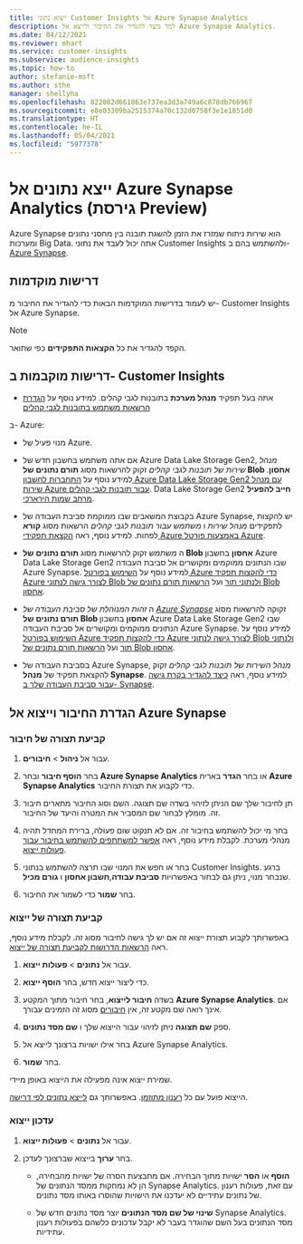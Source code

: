 ```yaml
---
title: ייצוא נתוני Customer Insights אל Azure Synapse Analytics
description: למד כיצד להגדיר את החיבור ולייצא אל Azure Synapse Analytics.
ms.date: 04/12/2021
ms.reviewer: mhart
ms.service: customer-insights
ms.subservice: audience-insights
ms.topic: how-to
author: stefanie-msft
ms.author: sthe
manager: shellyha
ms.openlocfilehash: 822082d661863e737ea3d3a749a6c878db766967
ms.sourcegitcommit: e8e03309ba2515374a70c132d0758f3e1e1851d0
ms.translationtype: HT
ms.contentlocale: he-IL
ms.lasthandoff: 05/04/2021
ms.locfileid: "5977378"
---
```

# <a name="export-data-to-azure-synapse-analytics-preview"></a>ייצא נתונים אל Azure Synapse Analytics (גירסת Preview)

Azure Synapse הוא שירות ניתוח שמזרז את הזמן להשגת תובנה בין מחסני נתונים ומערכות Big Data. אתה יכול לעבד את נתוני Customer Insights ולהשתמש בהם ב- [Azure Synapse](/azure/synapse-analytics/overview-what-is).

## <a name="prerequisites"></a>דרישות מוקדמות

יש לעמוד בדרישות המוקדמות הבאות כדי להגדיר את החיבור מ- Customer Insights אל Azure Synapse.

> [!NOTE]
> הקפד להגדיר את כל **הקצאות התפקידים** כפי שתואר.  

## <a name="prerequisites-in-customer-insights"></a>דרישות מוקבמות ב- Customer Insights

* אתה בעל תפקיד **מנהל מערכת** בתובנות לגבי קהלים‬. למידע נוסף על [הגדרת הרשאות משתמש בתובנות לגבי קהלים‬](permissions.md#assign-roles-and-permissions)

ב- Azure: 

- מנוי פעיל של Azure.

- אם אתה משתמש בחשבון חדש של Azure Data Lake Storage Gen2, *מנהל שירות של תובנות לגבי קהלים‬* זקוק להרשאות מסוג **תורם נתונים של Blob אחסון**. למידע נוסף על [התחברות לחשבון Azure Data Lake Storage ‏Gen2 עם מנהל שירות Azure עבור תובנות לגבי קהלים](connect-service-principal.md). Data Lake Storage Gen2 **חייב להפעיל** [מרחב שמות הירארכי](/azure/storage/blobs/data-lake-storage-namespace).

- בקבוצת המשאבים שבו ממוקמת סביבת העבודה של Azure Synapse, יש להקצות לתפקידים *מנהל שירות* ו *משתמש עבור תובנות לגבי קהלים* הרשאות מסוג **קורא** לפחות. למידע נוסף, ראה [הקצאת תפקידי Azure באמצעות פורטל Azure](/azure/role-based-access-control/role-assignments-portal).

- ה *משתמש* זקוק להרשאות מסוג **תורם נתונים של Blob אחסון** בחשבון Azure Data Lake Storage Gen2 שבו הנתונים ממוקמים ומקושרים אל סביבת העבודה Azure Synapse. למידע נוסף על [השימוש בפורטל Azure כדי להקצות תפקיד Azure לצורך גישה לנתוני Blob ולנתוני תור](/azure/storage/common/storage-auth-aad-rbac-portal) ועל [הרשאות תורם נתונים של Blob אחסון](/azure/role-based-access-control/built-in-roles#storage-blob-data-contributor).

- ה *זהות המנוהלת של סביבת העבודה של [Azure Synapse](/azure/synapse-analytics/security/synapse-workspace-managed-identity)* זקוקה להרשאות מסוג **תורם נתונים של Blob אחסון** בחשבון Azure Data Lake Storage  Gen2 שבו הנתונים ממוקמים ומקושרים אל סביבת העבודה Azure Synapse. למידע נוסף על [השימוש בפורטל Azure כדי להקצות תפקיד Azure לצורך גישה לנתוני Blob ולנתוני תור](/azure/storage/common/storage-auth-aad-rbac-portal) ועל [הרשאות תורם נתונים של Blob אחסון](/azure/role-based-access-control/built-in-roles#storage-blob-data-contributor).

- בסביבת העבודה של Azure Synapse, *מנהל השירות של תובנות לגבי קהלים* זקוק להקצאת תפקיד של **מנהל Synapse**. למידע נוסף, ראה [כיצד להגדיר בקרת גישה עבור סביבת העבודה שלך ב- Synapse](/azure/synapse-analytics/security/how-to-set-up-access-control).

## <a name="set-up-the-connection-and-export-to-azure-synapse"></a>הגדרת החיבור וייצוא אל Azure Synapse

### <a name="configure-a-connection"></a>קביעת תצורה של חיבור

1. עבור אל **ניהול** > **חיבורים**.

1. בחר **הוסף חיבור** ובחר **Azure Synapse ‏Analytics** או בחר **הגדר** באריח **Azure Synapse Analytics** כדי לקבוע את תצורת החיבור.

1. תן לחיבור שלך שם הניתן לזיהוי בשדה שם תצוגה. השם וסוג החיבור מתארים חיבור זה. מומלץ לבחור שם המסביר את המטרה והיעד של החיבור.

1. בחר מי יכול להשתמש בחיבור זה. אם לא תנקוט שום פעולה, ברירת המחדל תהיה מנהלי מערכת. לקבלת מידע נוסף, ראה [אפשר למשתתפים להשתמש בחיבור עבור פעולות ייצוא](connections.md#allow-contributors-to-use-a-connection-for-exports).

1. בחר או חפש את המנוי שבו תרצה להשתמש בנתוני Customer Insights. ברגע שנבחר מנוי, ניתן גם לבחור באפשרויות **סביבת עבודה**,**חשבון אחסון** ו **גורם מכיל**.

1. בחר **שמור** כדי לשמור את החיבור.

### <a name="configure-an-export"></a>קביעת תצורה של ייצוא

באפשרותך לקבוע תצורת ייצוא זה אם יש לך גישה לחיבור מסוג זה. לקבלת מידע נוסף, ראה [הרשאות הדרושות לקביעת תצורה של ייצוא](export-destinations.md#set-up-a-new-export).

1. עבור אל **נתונים** > **פעולות ייצוא**.

1. כדי ליצור ייצוא חדש, בחר **הוסף ייצוא**.

1. בשדה **חיבור לייצוא**, בחר חיבור מתוך המקטע **Azure Synapse Analytics**. אם אינך רואה שם מקטע זה, אין [חיבורים](connections.md) מסוג זה הזמינים עבורך.

1. ספק **שם תצוגה** ניתן לזיהוי עבור הייצוא שלך ו **שם מסד נתונים**.

1. בחר אילו ישויות ברצונך לייצא אל Azure Synapse Analytics.

1. בחר **שמור**.

שמירת ייצוא אינה מפעילה את הייצוא באופן מיידי.

הייצוא פועל עם כל [רענון מתוזמן](system.md#schedule-tab). באפשרותך גם [לייצא נתונים לפי דרישה](export-destinations.md#run-exports-on-demand).

### <a name="update-an-export"></a>עדכון ייצוא

1. עבור אל **נתונים** > **פעולות ייצוא**.

1. בחר **ערוך** בייצוא שברצונך לעדכן.

   - **הוסף** או **הסר** ישויות מתוך הבחירה. אם מתבצעת הסרה של ישויות מהבחירה, הן לא נמחקות ממסד הנתונים של Synapse Analytics. עם זאת, פעולות רענון של נתונים עתידיים לא יעדכנו את הישויות שהוסרו באותו מסד נתונים.

   - **שינוי של שם מסד הנתונים** יוצר מסד נתונים חדש של Synapse Analytics. מסד הנתונים בעל השם שהוגדר בעבר לא יקבל עדכונים כלשהם בפעולות רענון עתידיות.
